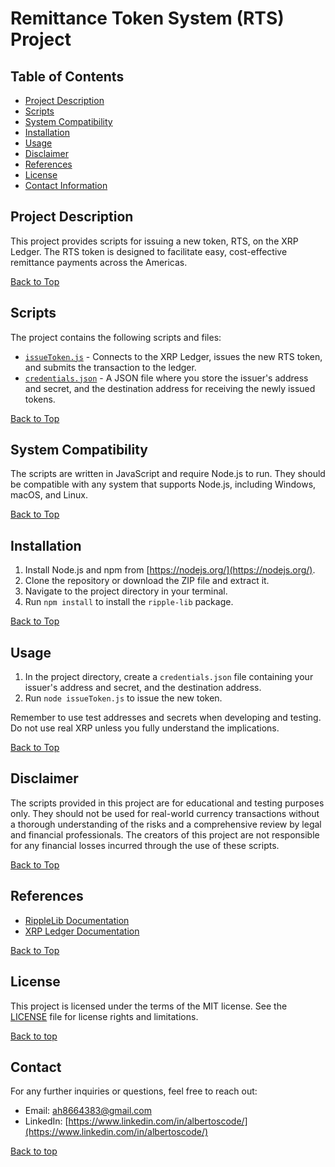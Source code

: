 # Remittance Token System (RTS) Project

## Table of Contents
- [Project Description](#project-description)
- [Scripts](#scripts)
- [System Compatibility](#system-compatibility)
- [Installation](#installation)
- [Usage](#usage)
- [Disclaimer](#disclaimer)
- [References](#references)
- [License](#license)
- [Contact Information](#contact-information)

## Project Description <a name="project-description"></a>
This project provides scripts for issuing a new token, RTS, on the XRP Ledger. The RTS token is designed to facilitate easy, cost-effective remittance payments across the Americas.

[Back to Top](#remittance-token-system-rts-project)

## Scripts <a name="scripts"></a>
The project contains the following scripts and files:

- [`issueToken.js`](#issuetokenjs) - Connects to the XRP Ledger, issues the new RTS token, and submits the transaction to the ledger.
- [`credentials.json`](#credentialsjson) - A JSON file where you store the issuer's address and secret, and the destination address for receiving the newly issued tokens.

[Back to Top](#remittance-token-system-rts-project)

## System Compatibility <a name="system-compatibility"></a>
The scripts are written in JavaScript and require Node.js to run. They should be compatible with any system that supports Node.js, including Windows, macOS, and Linux.

[Back to Top](#remittance-token-system-rts-project)

## Installation <a name="installation"></a>
1. Install Node.js and npm from [https://nodejs.org/](https://nodejs.org/).
2. Clone the repository or download the ZIP file and extract it.
3. Navigate to the project directory in your terminal.
4. Run `npm install` to install the `ripple-lib` package.

[Back to Top](#remittance-token-system-rts-project)

## Usage <a name="usage"></a>
1. In the project directory, create a `credentials.json` file containing your issuer's address and secret, and the destination address.
2. Run `node issueToken.js` to issue the new token.

Remember to use test addresses and secrets when developing and testing. Do not use real XRP unless you fully understand the implications.

[Back to Top](#remittance-token-system-rts-project)

## Disclaimer <a name="disclaimer"></a>
The scripts provided in this project are for educational and testing purposes only. They should not be used for real-world currency transactions without a thorough understanding of the risks and a comprehensive review by legal and financial professionals. The creators of this project are not responsible for any financial losses incurred through the use of these scripts.

[Back to Top](#remittance-token-system-rts-project)

## References <a name="references"></a>
- [RippleLib Documentation](https://ripple.com/build/rippleapi/)
- [XRP Ledger Documentation](https://xrpl.org/)

[Back to Top](#remittance-token-system-rts-project)

## License <a name="license"></a>
This project is licensed under the terms of the MIT license. See the [LICENSE](License.txt) file for license rights and limitations.

[Back to top](#rt-token-project)

## Contact
For any further inquiries or questions, feel free to reach out:

- Email: [ah8664383@gmail.com](ah8664383@gmail.com)
- LinkedIn: [https://www.linkedin.com/in/albertoscode/](https://www.linkedin.com/in/albertoscode/)

[Back to top](#rt-token-project)
